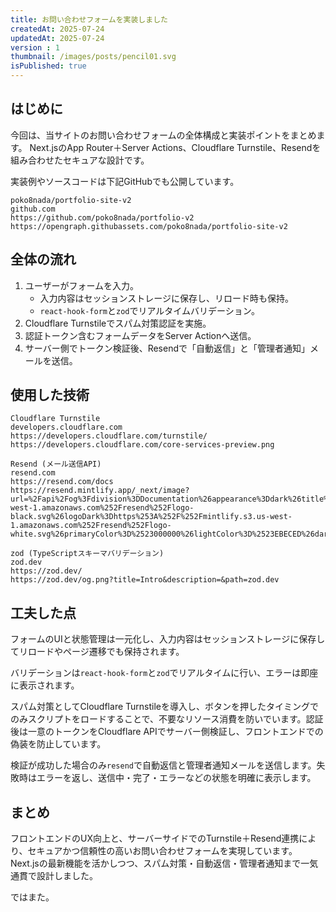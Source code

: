 ```yaml
---
title: お問い合わせフォームを実装しました
createdAt: 2025-07-24
updatedAt: 2025-07-24
version : 1
thumbnail: /images/posts/pencil01.svg
isPublished: true
---
```


## はじめに

今回は、当サイトのお問い合わせフォームの全体構成と実装ポイントをまとめます。
Next.jsのApp Router＋Server Actions、Cloudflare Turnstile、Resendを組み合わせたセキュアな設計です。

実装例やソースコードは下記GitHubでも公開しています。

```Link
poko8nada/portfolio-site-v2
github.com
https://github.com/poko8nada/portfolio-v2
https://opengraph.githubassets.com/poko8nada/portfolio-site-v2
```

## 全体の流れ

1. ユーザーがフォームを入力。
   - 入力内容はセッションストレージに保存し、リロード時も保持。
   - `react-hook-form`と`zod`でリアルタイムバリデーション。
2. Cloudflare Turnstileでスパム対策認証を実施。
3. 認証トークン含むフォームデータをServer Actionへ送信。
4. サーバー側でトークン検証後、Resendで「自動返信」と「管理者通知」メールを送信。

## 使用した技術

```Link
Cloudflare Turnstile
developers.cloudflare.com
https://developers.cloudflare.com/turnstile/
https://developers.cloudflare.com/core-services-preview.png
```

```Link
Resend (メール送信API)
resend.com
https://resend.com/docs
https://resend.mintlify.app/_next/image?url=%2Fapi%2Fog%3Fdivision%3DDocumentation%26appearance%3Ddark%26title%3DIntroduction%26description%3DResend%2Bis%2Bthe%2Bemail%2BAPI%2Bfor%2Bdevelopers.%26logoLight%3Dhttps%253A%252F%252Fmintlify.s3.us-west-1.amazonaws.com%252Fresend%252Flogo-black.svg%26logoDark%3Dhttps%253A%252F%252Fmintlify.s3.us-west-1.amazonaws.com%252Fresend%252Flogo-white.svg%26primaryColor%3D%2523000000%26lightColor%3D%2523EBECED%26darkColor%3D%25230A0C10%26backgroundLight%3D%2523ffffff%26backgroundDark%3D%2523000000&w=1200&q=100
```

```Link
zod (TypeScriptスキーマバリデーション)
zod.dev
https://zod.dev/
https://zod.dev/og.png?title=Intro&description=&path=zod.dev
```

## 工夫した点

フォームのUIと状態管理は一元化し、入力内容はセッションストレージに保存してリロードやページ遷移でも保持されます。

バリデーションは`react-hook-form`と`zod`でリアルタイムに行い、エラーは即座に表示されます。

スパム対策としてCloudflare Turnstileを導入し、ボタンを押したタイミングでのみスクリプトをロードすることで、不要なリソース消費を防いでいます。認証後は一意のトークンをCloudflare APIでサーバー側検証し、フロントエンドでの偽装を防止しています。

検証が成功した場合のみ`resend`で自動返信と管理者通知メールを送信します。失敗時はエラーを返し、送信中・完了・エラーなどの状態を明確に表示します。

## まとめ

フロントエンドのUX向上と、サーバーサイドでのTurnstile＋Resend連携により、セキュアかつ信頼性の高いお問い合わせフォームを実現しています。
Next.jsの最新機能を活かしつつ、スパム対策・自動返信・管理者通知まで一気通貫で設計しました。

ではまた。
